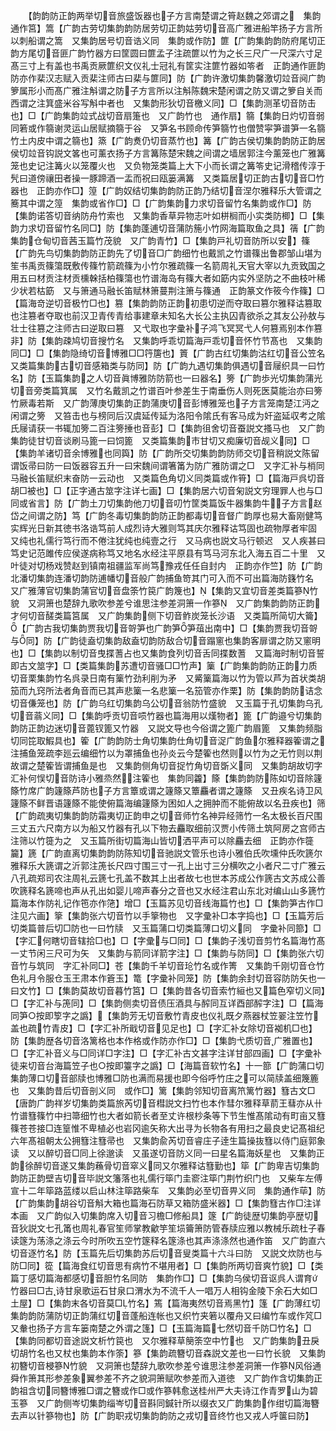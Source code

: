<!-- { "loadSidebar": true } -->
　　【韵韵防正韵两举切音旅盛饭器也子方言南楚谓之筲赵魏之郊谓之　集韵通作筥】篙【广韵古劳切集韵韵防居劳切正韵姑劳切音高广雅进船竿扬子方言所以刺船谓之篙　又集韵居号切音诰义同　集韵或作防】篚【广韵集韵韵防府尾切正韵方尾切音匪广韵竹器方曰筐圆曰篚孟子注疏篚以竹为之长三尺广一尺深六寸足髙三寸上有盖也书禹贡厥篚织文仪礼士冠礼有筐实注篚竹器如笭者　正韵通作匪韵防亦作棐汉志赋入贡棐注师古曰棐与篚同】防【广韵许激切集韵馨激切竝音阋广韵箩属形小而髙广雅注斛谓之防子方言所以注斛陈魏宋楚闲谓之防又谓之箩自关而西谓之注箕盛米谷写斛中者也　又集韵形狄切音檄义同】□【集韵测革切音防击也】□【广韵集韵竝式战切音扇箑也　又广韵竹也　通作扇】篛【集韵日灼切音弱同箬或作篛谢灵运山居赋摘篛于谷　又笋名书顾命传笋篛竹也僧赞寜笋谱笋一名篛竹土内皮中谓之篛也】篜【广韵煑仍切音蒸竹也】篝【广韵古侯切集韵韵防正韵居侯切竝音钩説文笿也可薰衣扬子方言篝陈楚宋魏之间谓之墙居郭注今薰笼也广雅篝笼也史记注篝火以笼覆火也　又负物笼类篇上大下小而长谓之篝笭史记滑稽传淳于髠曰道傍禳田者操一豚蹄酒一盂而祝曰瓯篓满篝　又类篇居切正韵古切音□竹器也　正韵亦作□】篞【广韵奴结切集韵韵防正韵乃结切音涅尔雅释乐大管谓之簥其中谓之篞　集韵或省作□】□【广韵集韵力求切音留竹名集韵或作□】防【集韵诺答切音纳防舟竹索也　又集韵香草异物志叶如栟榈而小实类防楖】□【集韵力求切音留竹名同□】防【集韵蓬逋切音蒲防箷小竹网海篇取鱼之具】篟【广韵集韵仓甸切音茜玉篇竹茂貌　又广韵青竹】□【集韵戸礼切音防所以安】篠【广韵先鸟切集韵韵防正韵先了切音□广韵细竹也戴凯之竹谱篠出鲁郡邹山堪为笙书禹贡篠簜既敷传篠竹箭疏篠为小竹尔雅疏篠一名箭周礼天官大宰以九贡致国之用五曰材贡注材贡櫄榦括柏篠簜也竹谱海岛有篠大者如筯内实外坚防之不曲枝叶稀少状若枯筯　又与箫通马融长笛赋林箫蔓荆注箫与篠通　正韵篆文作筱今作篠】□【篇海竒逆切音极竹□也】篡【集韵韵防正韵初患切逆而夺取曰篡尔雅释诂篡取也注篡者夺取也前汉卫青传青给事建章未知名大长公主执囚青欲杀之其友公孙敖与壮士往篡之注师古曰逆取曰篡　又弋取也字彚补子鸿飞冥冥弋人何篡焉别本作篡非】防【集韵疎鸠切音搜竹名　又集韵呼乖切篇海戸乖切音怀竹节髙也　又集韵同□】□【集韵隐绮切音博雅□□筕篖也】篢【广韵古红切集韵沽红切音公笠名又类篇集韵古切音感箱类与防同】防【广韵九遇切集韵俱遇切音屦织具一曰竹名】防【玉篇集韵之人切音眞博雅防防箭也一曰器名】篣【广韵歩光切集韵蒲光切音旁类篇箕属　又竹名戴凯之竹谱百叶参差生于南垂伤人则死医莫能治亦曰篣竹厥毒若斯　又广韵薄庚切集韵正韵蒲庚切音彭博雅笼也子方言笼南楚江沔之闲谓之篣　又笞击也与榜同后汉虞延传延为洛阳令隂氏有客马成为奸盗延収考之隂氏屦请获一书辄加篣二百注篣捶也音彭】□【集韵徂舍切音蚕説文搔马也　又广韵集韵徒甘切音谈刷马篦一曰饲篦　又类篇集韵市甘切又痴廉切音觇义同】□【集韵羊诸切音余博雅也同籅】防【广韵所交切集韵韵防师交切音稍説文陈留谓饭帚曰防一曰饭器容五升一曰宋魏间谓箸筩为防广雅防谓之□　又字汇补与梢同马融长笛赋织末奋防一云动也　又类篇色角切义同类篇或作筲】□【篇海戸呉切音胡□被也】□【正字通古筮字注详七画】□【集韵居六切音匊説文穷理罪人也与□同或省言】防【广韵土刀切集韵他刀切音叨竹筐类篇饭牛器集韵牛子方言赵岱之间谓之防】笃【广韵冬毒切集韵韵防正韵都毒切音督广韵厚也易大畜刚健笃实辉光日新其徳书洛诰笃前人成烈诗大雅则笃其庆尔雅释诂笃固也疏物厚者牢固　又纯也礼儒行笃行而不倦注犹纯也纯壹之行　又马病也説文马行顿迟　又人疾甚曰笃史记范雎传应侯遂病称笃又地名水经注平原县有笃马河东北入海五百二十里　又叶徒对切杨戏赞赵到镇南祖疆监军尚笃豫戎任任自封内　正韵亦作竺】防【广韵北潘切集韵连潘切韵防逋幡切音般广韵捕鱼笴其门可入而不可出篇海防籛竹名　又广雅薄官切集韵蒲官切音盘筡竹笢广韵篾也】【集韵又宜切音差类篇篸竹貌　又洞箫也楚辞九歌吹参差兮谁思注参差洞箫一作篸　又广韵集韵韵防正韵才何切音醝类篇筥属　又广韵集韵侧下切音鲊炭笼长沙语　又类篇所简切大籥】【广韵古我切集韵贾我切音哿笋也广韵笋笋葅出南中】□【集韵贾我切音哿与同】防【广韵徒盍切集韵敌盍切韵防敌合切音蹋窻也集韵客扉谓之防又窻明也】□【集韵以制切音曳揲蓍占也又集韵食列切音舌同揲数蓍　又篇海时制切音誓即古文筮字】□【类篇集韵苏遭切音骚□□竹声】篥【广韵集韵韵防正韵力质切音栗集韵竹名呉录日南有篥竹劲利削为矛　又觱篥篇海以竹为管以芦为首状类胡笳而九窍所法者角音而已其声悲篥一名悲篥一名笳管亦作栗】防【集韵韵防诘念切音傔笼也】防【广韵乌红切集韵乌公切音翁防竹盛貌　又玉篇于孔切集韵乌孔切音蓊义同】□【集韵呼贡切音唝竹器也篇海用以熯物者】篦【广韵邉兮切集韵韵防正韵边迷切音蓖钗篦又竹器　又説文导也今俗谓之篦广韵眉篦　又集韵频脂切同笓取鰕具也】篧【广韵韵防士角切集韵仕角切音浞广韵鱼尔雅释器篧谓之注捕鱼笼疏李廵云编细竹以为罩捕鱼也孙炎云今楚篧也然则以竹为之无竹则以荆故谓之楚篧皆谓捕鱼是也　又集韵侧角切音捉竹角切音斲义同　又集韵胡故切字汇补何悮切音防诗小雅烝然注篧也　集韵同籱】篨【集韵韵防陈如切音除籧篨竹席广韵籧篨芦防也子方言簟或谓之籧篨又簟麤者谓之籧篨　又丑疾名诗卫风籧篨不鲜晋语籧篨不能使俯篇海编籧篨为困如人之拥肿而不能俯故以名丑疾也】筛【广韵疏夷切集韵韵防霜夷切正韵申之切音师竹名神异经筛竹一名太极长百尺围三丈五六尺南方以为船又竹器有孔以下物去麤取细前汉贾小传筛土筑阿房之宫师古注筛以竹簁为之　又玉篇所街切篇海山皆切洒平声可以除麤去细　正韵亦作簁籭】篪【广韵直离切集韵韵防陈知切音驰説文管乐也诗小雅伯氏吹壎仲氏吹篪尔雅释乐大篪谓之沂郭注箎长尺四寸围三寸一孔上出寸三分横吹之小者尺二寸广雅云八孔疏郑司农注周礼云篪七孔盖不数其上出者故七也世本苏成公作篪古文苏成公善吹篪释名篪啼也声从孔出如婴儿啼声春分之音也又水经注君山东北对编山山多篪竹　篇海本作防礼记作竾亦作筂】增□【玉篇苏见切音线海篇竹也】□【集韵笋古作□注见六画】篫【集韵张六切音竹以手篫物也　又字彚补□本字捣也】□【玉篇芳后切类篇普后切□防也一曰竹牍　又玉篇蒲口切类篇薄口切义同　字彚补同篰】□【字汇何瞎切音辖拾□也】□【字彚与□同】□【集韵子浅切音剪竹名篇海竹髙一丈节闲三尺可为矢　又集韵与箭同详箭字注】□【集韵与防同】□【集韵张六切音竹与筑同　字汇补同□】苍【集韵千羊切音玱竹名或作箐　又集韵千刚切音仓竹色礼月令服仓玉王肃本作篬玉】篭【字彚补同笼】防【集韵余封切音容防防矢也一曰文竹】□【集韵莫故切音暮竹筥】□【集韵昔各切音索竹絙也又篇色窄切义同】□【字汇补与箎同】□【集韵侧卖切音债压酒具与醡同互详酉部醡字注】□【篇海同笋○按即箰字之譌】【集韵芳无切音敷竹青皮也仪礼既夕燕器杖笠翣注笠竹盖也疏竹青皮】□【字汇补所戢切音见足也】□【字汇补女除切音袽机□也】防【集韵歴各切音洛篱格也本作格或作防亦作□】□【集韵弋质切音广雅置也】□【字汇补音义与□同详□字注】□【字汇补古文甚字注详甘部四画】□【字彚补徒来切音台海篇笠子也○按即籉字之譌】□【海篇音软竹名】十一篰【广韵蒲口切集韵薄口切音部牍也博雅□防也满而易援也即今俗呼竹庄之可以简牍盖细篾簏也　又集韵昔后切音剖义同　或作□】篱【集韵邻知切音离笊篱竹器】篲古文□【唐韵广韵祥岁切集韵类篇旅芮切音槥説文扫竹也本作彗尔雅释草葥王蔧亦从卄竹谱篲篠竹中扫箒细竹也大者如箭长者至丈许根杪条等下节生惟髙隂动有町亩又篲篠苍苍接□连篁惟不卑植必也岩冈逾矢称大出寻为长物各有用扫之最良史记髙祖纪六年髙祖朝太公拥篲注篲帚也　又集韵兪芮切音睿庄子逹生篇操抜篲以侍门庭郭象读　又以醉切音□同上徐邈读　又虽遂切音防义同一曰星名篇海妖星也　又集韵正韵徐醉切音遂又集韵蘓骨切音窣义同又尔雅释诂篲勤也】筚【广韵卑吉切集韵韵防正韵壁吉切音毕説文籓落也礼儒行筚门圭窬注筚门荆竹织门也　又柴车左傅宣十二年筚路蓝缕以启山林注筚路柴车　又集韵必至切音畀义同　集韵通作荜】防【广韵集韵胡谷切音斛大箱也篇海石防草又箱防盛米器】□【集韵篲古作□注详本画　又广韵似入切集韵席入切音习檐□修船具】篴【广韵徒歴切集韵亭歴切音狄説文七孔筩也周礼春官笙师掌教龡竽笙埙籥箫防管舂牍应雅以教械乐疏杜子春读篴为荡涤之涤云今时所吹五空竹篴释名篴涤也其声涤涤然也通作笛　又广韵直六切音逐竹名】防【玉篇先后切集韵苏后切音叟类篇十六斗曰防　又説文炊防也与防□同】篵【篇海食红切音思有病竹不堪用者】□【集韵所两切音爽竹貌】□【类篇丁感切篇海都感切音胆竹名同防　集韵作□】□【集韵乌侯切音讴呉人谓育竹器曰□古诗甘泉歌运石甘泉口渭水为不流千人一唱万人相钩金陵下余石大如□土屋】□【集韵末各切音莫□竹名】篶【篇海夷然切音焉黑竹】篷【广韵薄红切集韵韵防蒲防切正韵蒲红切音蓬船连帐也又织竹夹箬以覆舟又曰编竹车或作竼□　又軬也扬子方言车篓南楚之外谓之篷】□【玉篇海篇七然切音千防□竹名】□【集韵同都切音途説文析竹笢也　又尔雅释草簢筡空中竹也　又广韵集韵丑戾切胡竹名也又杖也集韵本作筡】篸【集韵疏簪切音森説文差也一曰竹长貌　又集韵初簪切音梫篸竹貌　又洞箫也楚辞九歌吹参差兮谁思注参差洞箫一作篸风俗通舜作箫其形参差象翼参差不齐之貌洞箫赋吹参差而入道徳　又广韵作含切集韵正韵祖含切同簪博雅□谓之簪或作□或作篸韩愈送桂州严大夫诗江作青罗山为碧玉篸　又广韵侧岑切集韵缁岑切音斟同鍼针所以缀衣又广韵集韵作绀切篇海簪去声以针篸物也】防【广韵职戎切集韵韵防之戎切音终竹也又戎人呼箧曰防】

